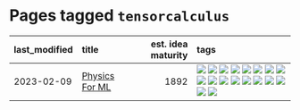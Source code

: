 # Pages tagged `tensorcalculus`

|last_modified|title|est. idea maturity|tags
|:---|:---|---:|:---|
|2023-02-09|[Physics For ML](../physics_for_ml.md)|1892|[![](https://img.shields.io/badge/tag-brownianmotion-c92725)](../tags/brownianmotion.md) [![](https://img.shields.io/badge/tag-curriculum-43d799)](../tags/curriculum.md) [![](https://img.shields.io/badge/tag-curvature-d548d8)](../tags/curvature.md) [![](https://img.shields.io/badge/tag-education-98b52b)](../tags/education.md) [![](https://img.shields.io/badge/tag-eigenvectors-7fe3bd)](../tags/eigenvectors.md) [![](https://img.shields.io/badge/tag-gaugetheory-1dc0d1)](../tags/gaugetheory.md) [![](https://img.shields.io/badge/tag-grouptheory-4d5a4)](../tags/grouptheory.md) [![](https://img.shields.io/badge/tag-machinelearning-e168be)](../tags/machinelearning.md) [![](https://img.shields.io/badge/tag-manifolds-96f12e)](../tags/manifolds.md) [![](https://img.shields.io/badge/tag-ode-5e378d)](../tags/ode.md) [![](https://img.shields.io/badge/tag-optimization-394ee4)](../tags/optimization.md) [![](https://img.shields.io/badge/tag-pde-cc5ed7)](../tags/pde.md) [![](https://img.shields.io/badge/tag-physics-dd597e)](../tags/physics.md) [![](https://img.shields.io/badge/tag-probabilityfields-e8ae48)](../tags/probabilityfields.md) [![](https://img.shields.io/badge/tag-quantummechanics-b5ec2c)](../tags/quantummechanics.md) [![](https://img.shields.io/badge/tag-relativity-f76896)](../tags/relativity.md) [![](https://img.shields.io/badge/tag-tensorcalculus-0e5ec)](../tags/tensorcalculus.md) [![](https://img.shields.io/badge/tag-textbook-36f98)](../tags/textbook.md)|